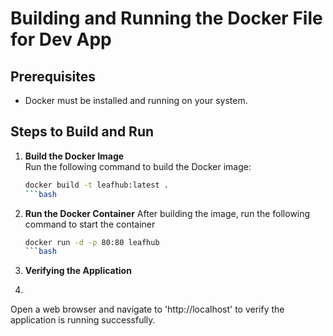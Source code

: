 # Building and Running the Docker File for Dev App

## Prerequisites
- Docker must be installed and running on your system.

## Steps to Build and Run

1. **Build the Docker Image**  
   Run the following command to build the Docker image:

   ```bash
   docker build -t leafhub:latest .
   ```bash

2. **Run the Docker Container**
After building the image, run the following command to start the container

   ```bash
   docker run -d -p 80:80 leafhub
   ```bash
   
3. **Verifying the Application**
4. 
Open a web browser and navigate to 'http://localhost' to verify the application is running successfully.

